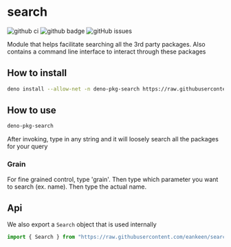 # search

![github ci](https://github.com/eankeen/config/workflows/Test%20CI/badge.svg?branch=master) ![github badge](https://img.shields.io/github/license/eankeen/is_exe) ![gitHub issues](https://img.shields.io/github/issues/eankeen/is_exe)

Module that helps facilitate searching all the 3rd party packages. Also contains a command line interface to interact through these packages

## How to install

```sh
deno install --allow-net -n deno-pkg-search https://raw.githubusercontent.com/eankeen/search/dev/cli.ts
```

## How to use

```sh
deno-pkg-search
```

After invoking, type in any string and it will loosely search all the packages for your query

### Grain

For fine grained control, type 'grain'. Then type which parameter you want to search (ex. name). Then type the actual name.

## Api

We also export a `Search` object that is used internally

```ts
import { Search } from "https://raw.githubusercontent.com/eankeen/search/dev/cli.ts"
```
